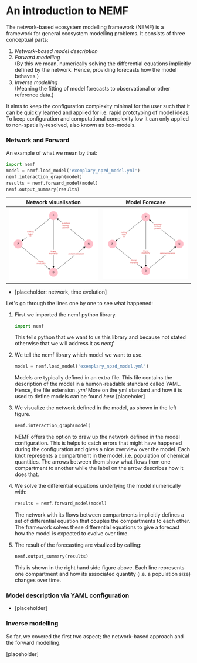 # An introduction to NEMF

The network-based ecosystem modelling framework (NEMF) is a framework for 
general ecosystem modelling problems.
It consists of three conceptual parts:

1. *Network-based model description*
2. *Forward modelling*  
   (By this we mean, numerically solving the differential equations implicitly defined by the 
   network. Hence, providing forecasts how the model behaves.)
3. *Inverse modelling*  
   (Meaning the fitting of model forecasts to observational or other reference 
   data.)

It aims to keep the configuration complexity minimal for the user such that it 
can be quickly learned and applied for i.e. rapid prototyping of model ideas.
To keep configuration and computational complexity low it can only applied to 
non-spatially-resolved, also known as box-models.

### Network and Forward

An example of what we mean by that:
```python
import nemf
model = nemf.load_model('exemplary_npzd_model.yml')
nemf.interaction_graph(model)
results = nemf.forward_model(model)
nemf.output_summary(results)
```

| Network visualisation | Model Forecase |
|-----------------------|----------------|
| <img src="../doc/figures/network_diagram.svg" alt="drawing" width="400"/> | <img src="../doc/figures/network_diagram.svg" alt="drawing" width="400"/> |
* [placeholder: network, time evolution]


Let's go through the lines one by one to see what happened:

1. First we imported the nemf python library. 
   ```python
   import nemf
   ```
   This tells python that we want to 
   us this library and because not stated otherwise that we will address it as 
   *nemf*

2. We tell the nemf library which model we want to use.
   ```python
   model = nemf.load_model('exemplary_npzd_model.yml')
   ```
   Models are typically defined in an extra file.
   This file contains the description of the model in a humon-readable standard
   called YAML. Hence, the file extension *.yml*
   More on the yml standard  and how it is used to define models can be found
   *here* [placeholer]

3. We visualize the network defined in the model, as shown in the left figure.
   ```python
   nemf.interaction_graph(model)
   ```
   NEMF offers the option to draw up the network defined in the model 
   configuration.
   This is helps to catch errors that might have happened during the 
   configuration and gives a nice overview over the model.
   Each knot represents a compartment in the model, i.e. population of chemical 
   quantities. The arrows between them show what flows from one compartment to 
   another while the label on the arrow describes how it does that.

4. We solve the differential equations underlying the model numerically with:
   ```python
   results = nemf.forward_model(model)
   ```
   The network with its flows between compartments implicitly defines a set of 
   differential equation that couples the compartments to each other.
   The framework solves these differential equations to give a forecast how the 
   model is expected to evolve over time.

5. The result of the forecasting are visulized by calling:
   ```python
   nemf.output_summary(results)
   ```
   This is shown in the right hand side figure above.
   Each line represents one compartment and how its associated quantity (i.e. a 
   population size) changes over time.

### Model description via YAML configuration
* [placeholder]

### Inverse modelling
So far, we covered the first two aspect; the network-based approach and the 
forward modelling.

[placeholder]